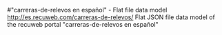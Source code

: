 #"carreras-de-relevos en español" - Flat file data model
http://es.recuweb.com/carreras-de-relevos/
Flat JSON file data model of the recuweb portal "carreras-de-relevos en español"
